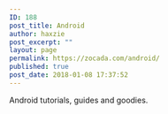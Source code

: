 ```yaml
---
ID: 188
post_title: Android
author: haxzie
post_excerpt: ""
layout: page
permalink: https://zocada.com/android/
published: true
post_date: 2018-01-08 17:37:52
---
```

Android tutorials, guides and goodies.